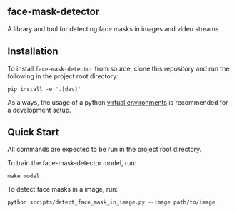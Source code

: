 face-mask-detector
----------------------
A library and tool for detecting face masks in images and video streams

Installation
---------------

To install `face-mask-detector` from source, clone this repository and run the
following in the project root directory:

```
pip install -e '.[dev]'
```

As always, the usage of a python [virtual
environments](https://docs.python.org/3/tutorial/venv.html) is recommended for a
development setup.

Quick Start
-------------

All commands are expected to be run in the project root directory.

To train the face-mask-detector model, run:

```
make model
```

To detect face masks in a image, run:

```
python scripts/detect_face_mask_in_image.py --image path/to/image
```
